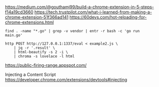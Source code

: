 https://medium.com/@gouthamj99/build-a-chrome-extension-in-5-steps-f14a19cd3660
https://tech.trustpilot.com/what-i-learned-from-making-a-chrome-extension-51f366ad141
https://60devs.com/hot-reloading-for-chrome-extensions.html

```
find . -name "*.go" | grep -v vendor | entr -r bash -c 'go run main.go'
```

```
http POST http://127.0.0.1:1337/eval < example2.js \
    | jq -r '.result' \
    | html-beautify -s 2 -i \
    | chroma -s lovelace -l html
```

https://public-firing-range.appspot.com/

Injecting a Content Script
https://developer.chrome.com/extensions/devtools#injecting
